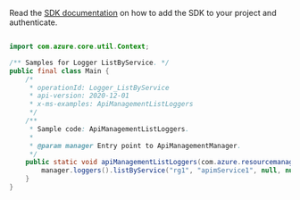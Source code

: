 Read the [SDK documentation](https://github.com/Azure/azure-sdk-for-java/blob/azure-resourcemanager-apimanagement_1.0.0-beta.2/sdk/apimanagement/azure-resourcemanager-apimanagement/README.md) on how to add the SDK to your project and authenticate.

```java

import com.azure.core.util.Context;

/** Samples for Logger ListByService. */
public final class Main {
    /*
     * operationId: Logger_ListByService
     * api-version: 2020-12-01
     * x-ms-examples: ApiManagementListLoggers
     */
    /**
     * Sample code: ApiManagementListLoggers.
     *
     * @param manager Entry point to ApiManagementManager.
     */
    public static void apiManagementListLoggers(com.azure.resourcemanager.apimanagement.ApiManagementManager manager) {
        manager.loggers().listByService("rg1", "apimService1", null, null, null, Context.NONE);
    }
}
```
